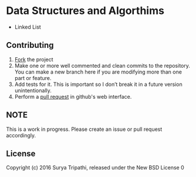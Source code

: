 # Data Structures and Algorthims

* Linked List

## Contributing

1. [Fork](https://help.github.com/articles/fork-a-repo) the project
2. Make one or more well commented and clean commits to the repository. You can make a new branch here if you are modifying more than one part or feature.
3. Add tests for it. This is important so I don’t break it in a future version unintentionally.
4. Perform a [pull request](https://help.github.com/articles/using-pull-requests) in github's web interface.

## NOTE

This is a work in progress. Please create an issue or pull request accordingly.

## License
Copyright (c) 2016 Surya Tripathi, released under the New BSD License
0
